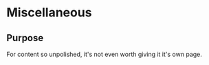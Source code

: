 # Miscellaneous

## Purpose

For content so unpolished, it's not even worth giving it it's own page.

